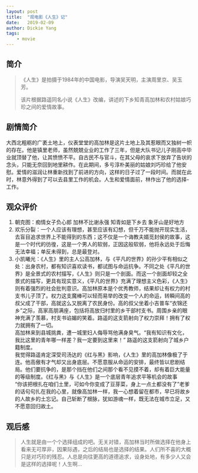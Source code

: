 ```yaml
---
layout: post
title:  "观电影《人生》记"
date:   2019-02-09
author: Dickie Yang 
tags: 
    - movie 
---
```

## 简介
> 《人生》是拍摄于1984年的中国电影，导演吴天明，主演周里京、吴玉芳。
> 
> 该片根据路遥同名小说《人生》改编，讲述的下乡知青高加林和农村姑娘巧珍之间的爱情故事。

## 剧情简介

大西北粗粝的广袤土地上，仪表堂堂的高加林是这片土地上及其惹眼而又独树一帜的存在。他是镇里老师，虽然兢兢业业的工作了三年，但是大队书记儿子刚高中毕业就顶替了他，让其愤愤不平。自古民不与官斗，在其父母的哀求下放弃了告状的念头，只能无奈回到地里耕作。在此期间，多亏淳朴美丽的姑娘刘巧珍给了他安慰。爱情的滋润让林重新找到了前进的方向，这样的日子过了一段时间。而就在此时，林意外得到了可以去县里工作的机会。人生和爱情面前，林作出了他的选择-工作。

## 观众评价
1. 朝克图：痴情女子负心郎 加林不比谢永强 知青如是下乡去 象牙山是好地方
2. 欢乐分裂：一个人应该有理想，甚至应该有幻想，但千万不能抛开现实生活，去盲目追求世界上不能得到的东西；这不仅是一个诲教夫婿觅封侯的故事，这是一个时代的彷徨，这是一个男人的软弱，正因这般软弱，他将永远处于后悔无法幸福；单反未得到，总是最登对。
3. 小凯曦光：《人生》里的主人公高加林，与《平凡的世界》的孙少平有相似之处：出身农村，都有知识喜欢读书，都试图与命运抗争。不同之处《平凡的世界》是全景式的农村描写，《人生》则只是一个剖面。而这一个剖面却较之全景式的描写，更具有现实意义，《平凡的世界》充满了理想主义色彩，《人生》则有着强烈的社会批判意识。高加林原本是个优秀教师，结果却让有权力的村支书儿子顶了。权力这支魔棒可以轻而易举的改变一个人的命运，转瞬间高的叔父成了干部，高就这么又脱离了农民身份。高的叔父坐着小吉普车“衣锦还乡”之际，高家高朋满座，包括将高放归村里的乡干部村支书。周围乡亲的眼神充满了羡慕，村支书谄媚的笑着。路遥的这支箭射向了权力崇拜！拥有了权力就拥有了一切。  
高加林来到县城挑粪，遭一城里妇人侮辱骂他满身臭气。“我有知识有文化，我比这里的青年哪一样差？我一定要到这里来！” 路遥的这支箭射向了城乡户籍制度。  
我觉得路遥肯定深受司汤达的《红与黑》影响，《人生》里的高加林像极了于连。他高傲有才气却又出身底层。不愿意服从命运的安排，最终皆以悲剧结局。他们要抗争的，是那个挡在他们之间那个看不见摸不着，却有着巨大能量的等级制度。《红与黑》与《人生》是一个底层青年追求平等机会的故事  
“你该把根扎在咱们土里，可如今你变成了豆芽菜，身上一点土都没有了”老爹的话句句扎在我的心里，就像高加林一样，我一心想着留在都市，早已将故乡的人故乡的土忘记。自己斩断了根脉，犹如游魂一样，既无法在城市立足，又不愿意回归故土。

## 观后感
> 人生就是由一个个选择组成的吧。无关对错，高加林当时所做选择在他身上看来无可厚非，因果际遇，之后的结局也是选择的结果。人们所不喜的大概只是对巧珍的残忍。人总是向往更高的道德追求，设身处地，有多少人又会是这样的选择呢！人生啊...